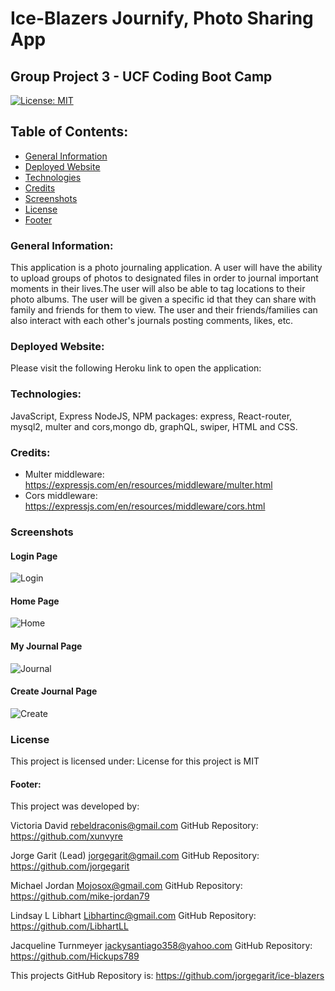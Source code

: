 # Ice-Blazers Journify, Photo Sharing App
## Group Project 3 - UCF Coding Boot Camp

[![License: MIT](https://img.shields.io/badge/License-MIT-yellow.svg)](https://opensource.org/licenses/MIT)

## Table of Contents:
* [General Information](#general)
* [Deployed Website](#website)
* [Technologies](#technologies)
* [Credits](#credits)
* [Screenshots](#screenshots)
* [License](#license)
* [Footer](#footer)

### General Information:
This application is a photo journaling application. A user will have the ability to upload groups of photos to designated files in order to journal important moments in their lives.The user will also be able to tag locations to their photo albums. The user will be given a specific id that they can share with family and friends for them to view. The user and their friends/families can also interact with each other's journals posting comments, likes, etc. 


### Deployed Website:
Please visit the following Heroku link to open the application: 

### Technologies:
JavaScript, Express NodeJS, NPM packages: express, React-router, mysql2, multer and cors,mongo db, graphQL, swiper, HTML and CSS.

### Credits:
* Multer middleware: https://expressjs.com/en/resources/middleware/multer.html
* Cors middleware: https://expressjs.com/en/resources/middleware/cors.html

### Screenshots 

#### Login Page
![Login](./public/assets/images/login_page.jpg)

#### Home Page
![Home](./public/assets/images/home_page.jpg)

#### My Journal Page
![Journal](./public/assets/images/myjournal_page.jpg)

#### Create Journal Page
![Create](./public/assets/images/createjournal_page.jpg)


### License
This project is licensed under:
License for this project is MIT

#### Footer:
This project was developed by:

Victoria David
rebeldraconis@gmail.com
GitHub Repository: https://github.com/xunvyre

Jorge Garit (Lead)
jorgegarit@gmail.com
GitHub Repository: https://github.com/jorgegarit

Michael Jordan
Mojosox@gmail.com
GitHub Repository: https://github.com/mike-jordan79

Lindsay L Libhart
Libhartinc@gmail.com
GitHub Repository: https://github.com/LibhartLL

Jacqueline Turnmeyer
jackysantiago358@yahoo.com
GitHub Repository: https://github.com/Hickups789

This projects GitHub Repository is:
https://github.com/jorgegarit/ice-blazers

